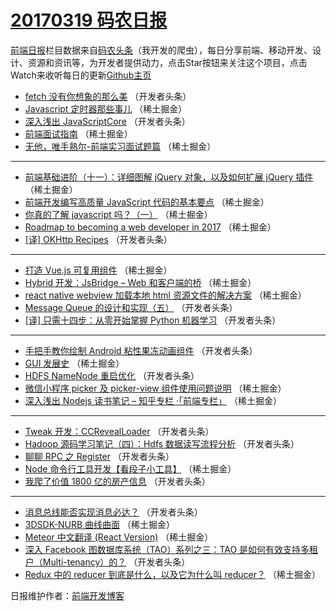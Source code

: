 # [20170319 码农日报](https://toutiao.qdkfweb.cn/date/2017/03/19)

[前端日报](https://qdkfweb.cn/c/news)栏目数据来自[码农头条](https://toutiao.qdkfweb.cn/)（我开发的爬虫），每日分享前端、移动开发、设计、资源和资讯等，为开发者提供动力，点击Star按钮来关注这个项目，点击Watch来收听每日的更新[Github主页](https://github.com/kujian/frontendDaily)
* [fetch 没有你想象的那么美](https://toutiao.qdkfweb.cn/30930.html) （开发者头条）
* [Javascript 定时器那些事儿](https://toutiao.qdkfweb.cn/30902.html) （稀土掘金）
* [深入浅出 JavaScriptCore](https://toutiao.qdkfweb.cn/30934.html) （开发者头条）
* [前端面试指南](https://toutiao.qdkfweb.cn/30901.html) （稀土掘金）
* [无他，唯手熟尔-前端实习面试题篇](https://toutiao.qdkfweb.cn/30903.html) （稀土掘金）

***
* [前端基础进阶（十一）：详细图解 jQuery 对象，以及如何扩展 jQuery 插件](https://toutiao.qdkfweb.cn/30893.html) （稀土掘金）
* [前端开发编写高质量 JavaScript 代码的基本要点](https://toutiao.qdkfweb.cn/30898.html) （稀土掘金）
* [你真的了解 javascript 吗？（一）](https://toutiao.qdkfweb.cn/30899.html) （稀土掘金）
* [Roadmap to becoming a web developer in 2017](https://toutiao.qdkfweb.cn/30900.html) （稀土掘金）
* [[译] OKHttp Recipes](https://toutiao.qdkfweb.cn/30933.html) （开发者头条）

***
* [打造 Vue.js 可复用组件](https://toutiao.qdkfweb.cn/30897.html) （稀土掘金）
* [Hybrid 开发：JsBridge &#8211; Web 和客户端的桥](https://toutiao.qdkfweb.cn/30904.html) （稀土掘金）
* [react native webview 加载本地 html 资源文件的解决方案](https://toutiao.qdkfweb.cn/30894.html) （稀土掘金）
* [Message Queue 的设计和实现（五）](https://toutiao.qdkfweb.cn/30931.html) （开发者头条）
* [[译] 只需十四步：从零开始掌握 Python 机器学习](https://toutiao.qdkfweb.cn/30932.html) （开发者头条）

***
* [手把手教你绘制 Android 粘性果冻动画组件](https://toutiao.qdkfweb.cn/30935.html) （开发者头条）
* [GUI 发展史](https://toutiao.qdkfweb.cn/30896.html) （稀土掘金）
* [HDFS NameNode 重启优化](https://toutiao.qdkfweb.cn/30929.html) （开发者头条）
* [微信小程序 picker 及 picker-view 组件使用问题说明](https://toutiao.qdkfweb.cn/30891.html) （稀土掘金）
* [深入浅出 Nodejs 读书笔记 &#8211; 知乎专栏 ·「前端专栏」](https://toutiao.qdkfweb.cn/30885.html) （稀土掘金）

***
* [Tweak 开发：CCRevealLoader](https://toutiao.qdkfweb.cn/30936.html) （开发者头条）
* [Hadoop 源码学习笔记（四）：Hdfs 数据读写流程分析](https://toutiao.qdkfweb.cn/30937.html) （开发者头条）
* [聊聊 RPC 之 Register](https://toutiao.qdkfweb.cn/30926.html) （开发者头条）
* [Node 命令行工具开发【看段子小工具】](https://toutiao.qdkfweb.cn/30892.html) （稀土掘金）
* [我爬了价值 1800 亿的房产信息](https://toutiao.qdkfweb.cn/30922.html) （开发者头条）

***
* [消息总线能否实现消息必达？](https://toutiao.qdkfweb.cn/30923.html) （开发者头条）
* [3DSDK-NURB 曲线曲面](https://toutiao.qdkfweb.cn/30895.html) （稀土掘金）
* [Meteor 中文翻译 (React Version)](https://toutiao.qdkfweb.cn/30886.html) （稀土掘金）
* [深入 Facebook 图数据库系统（TAO）系列之三：TAO 是如何有效支持多租户（Multi-tenancy）的？](https://toutiao.qdkfweb.cn/30927.html) （开发者头条）
* [Redux 中的 reducer 到底是什么，以及它为什么叫 reducer？](https://toutiao.qdkfweb.cn/30887.html) （稀土掘金）

日报维护作者：[前端开发博客](https://qdkfweb.cn/) 
